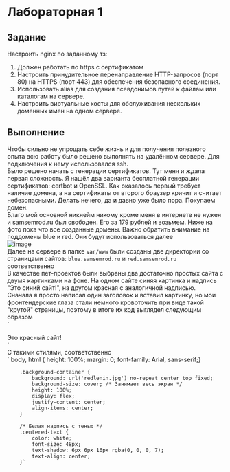 # Лабораторная 1
## Задание
Настроить nginx по заданному тз:
1. Должен работать по https c сертификатом
2. Настроить принудительное перенаправление HTTP-запросов (порт 80) на HTTPS (порт 443) для обеспечения безопасного соединения.
3. Использовать alias для создания псевдонимов путей к файлам или каталогам на сервере.
4. Настроить виртуальные хосты для обслуживания нескольких доменных имен на одном сервере.

## Выполнение
Чтобы сильно не упрощать себе жизнь и для получения полезного опыта всю работу было решено выполнять на удалённом сервере. Для подключения к нему использовался ssh.<br>
Было решено начать с генерации сертификатов. Тут меня и ждала первая сложность. Я нашёл два варианта бесплатной генерации сертификатов: certbot и OpenSSL. Как оказалось первый требует наличие домена, а на сертификаты от второго браузер кричит и считает небезопасными. Делать нечего, да и давно уже было пора. Покупаем домен.<br>
Благо мой основной никнейм никому кроме меня в интернете не нужен и samsemrod.ru был свободен. Его за 179 рублей и возьмем. Ниже на фото пока что все созданные домены. Важно обратить внимание на поддомены blue и red. Они будут использоваться далее<br>
![image](https://github.com/user-attachments/assets/37113c26-2f17-48c8-adc3-f1e43ae15660) <br>
Далее на сервере в папке `var/www` были созданы две директории со страницами сайтов: `blue.samsemrod.ru` и `red.samsemrod.ru` соответственно <br>
В качестве пет-проектов были выбраны два достаточно простых сайта с двумя картинками на фоне. На одном сайте синяя картинка и надпись "Это синий сайт!", на другом красная с аналогичной надписью.<br>
Сначала я просто написал один заголовок и вставил картинку, но мои фронтендерские глаза стали немного кровоточить при виде такой "крутой" страницы, поэтому в итоге их код выглядел следующим образом <br>
`<!DOCTYPE html>
<html lang="ru">
<head>
    <meta charset="UTF-8">
    <meta name="viewport" content="width=device-width, initial-scale=1.0">
</head>
<body>
    <div class="background-container">
        <div class="centered-text">Это красный сайт!</div>
    </div>
</body>
</html>` <br>
С такими стилями, соответственно <br>
`        body, html {
            height: 100%;
            margin: 0;
            font-family: Arial, sans-serif;}

        .background-container {
            background: url('redlenin.jpg') no-repeat center top fixed;
            background-size: cover; /* Занимает весь экран */
            height: 100%;
            display: flex;
            justify-content: center;
            align-items: center;
        }

        /* Белая надпись с тенью */
        .centered-text {
            color: white;
            font-size: 48px;
            text-shadow: 6px 6px 16px rgba(0, 0, 0, 7);
            text-align: center;
        }`
